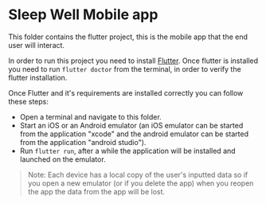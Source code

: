 # Sleep Well Mobile app

This folder contains the flutter project, this is the mobile app that the end user will interact.

In order to run this project you need to install [Flutter](https://flutter.dev/docs/get-started/install). Once flutter is installed you need to run `flutter doctor` from the terminal, in order to verify the flutter installation.

Once Flutter and it's requirements are installed correctly you can follow these steps:

* Open a terminal and navigate to this folder.
* Start an iOS or an Android emulator (an iOS emulator can be started from the application "xcode" and the android emulator can be started from the application "android studio").
* Run `flutter run`, after a while the application will be installed and launched on the emulator.

> Note: Each device has a local copy of the user's inputted data so if you open a new emulator (or if you delete the app) when you reopen the app the data from the app will be lost.

